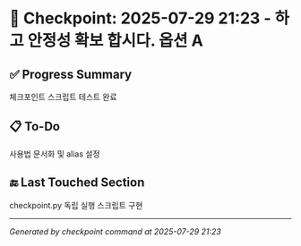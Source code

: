 # 🧠 Checkpoint: 2025-07-29 21:23 - 하고 안정성 확보 합시다. 옵션 A

## ✅ Progress Summary

체크포인트 스크립트 테스트 완료

## 📋 To-Do

사용법 문서화 및 alias 설정

## 🔚 Last Touched Section

checkpoint.py 독립 실행 스크립트 구현

---

_Generated by checkpoint command at 2025-07-29 21:23_
